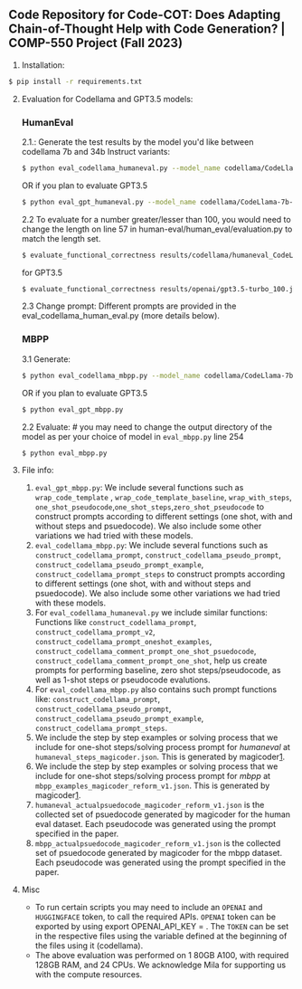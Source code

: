 ## Code Repository for Code-COT: Does Adapting Chain-of-Thought Help with Code Generation? |  COMP-550 Project (Fall 2023)

1. Installation:
```bash
$ pip install -r requirements.txt
```


2. Evaluation for Codellama and GPT3.5 models:
    ### HumanEval
   
    2.1.: Generate the test results by the model you'd like between codellama 7b and 34b Instruct variants:
    ```bash
    $ python eval_codellama_humaneval.py --model_name codellama/CodeLlama-7b-Instruct-hf --length 100
    ```
    OR if you plan to evaluate GPT3.5
    ```bash
    $ python eval_gpt_humaneval.py --model_name codellama/CodeLlama-7b-Instruct-hf --length 100
    ``` 
    2.2 To evaluate for a number greater/lesser than 100, you would need to change the length on line 57 in human-eval/human_eval/evaluation.py to match the length set.
    ```bash
    $ evaluate_functional_correctness results/codellama/humaneval_CodeLlama-7b-Instruct-hf_100.jsonl
    ```
    for GPT3.5
    ```bash
    $ evaluate_functional_correctness results/openai/gpt3.5-turbo_100.jsonl
    ``` 
    2.3 Change prompt: Different prompts are provided in the eval_codellama_human_eval.py (more details below).

    ### MBPP
    3.1 Generate:
    ```bash
    $ python eval_codellama_mbpp.py --model_name codellama/CodeLlama-7b-Instruct-hf --length 100
    ```
    OR if you plan to evaluate GPT3.5
    ```bash
    $ python eval_gpt_mbpp.py 
    ``` 
   2.2 Evaluate: # you may need to change the output directory of the model as per your choice of model in ```eval_mbpp.py``` line 254
    ```bash
    $ python eval_mbpp.py
    ```

3. File info:
 
   1. ```eval_gpt_mbpp.py```:
    We include several functions such as ```wrap_code_template``` , ```wrap_code_template_baseline```, ```wrap_with_steps```, ```one_shot_pseudocode```,```one_shot_steps```,```zero_shot_pseudocode``` to construct prompts according to different settings  (one shot, with and without steps and psuedocode). We also include some other variations we had tried with these models.
   2. ```eval_codellama_mbpp.py```:
    We include several functions such as ```construct_codellama_prompt```, ```construct_codellama_pseudo_prompt```, ```construct_codellama_pseudo_prompt_example```, ```construct_codellama_prompt_steps``` to construct prompts according to different settings  (one shot, with and without steps and psuedocode). We also include some other variations we had tried with these models.
   3. For ```eval_codellama_humaneval.py``` we include similar functions:
   Functions like ```construct_codellama_prompt```, ```construct_codellama_prompt_v2```, ```construct_codellama_prompt_oneshot_examples```, ```construct_codellama_comment_prompt_one_shot_psuedocode```, ```construct_codellama_comment_prompt_one_shot```, help us create prompts for performing baseline, zero shot steps/pseudocode, as well as 1-shot steps or pseudocode evalutions.
   4. For ```eval_codellama_mbpp.py``` also contains such prompt functions like:
      ```construct_codellama_prompt```, ```construct_codellama_pseudo_prompt```, ```construct_codellama_pseudo_prompt_example```, ```construct_codellama_prompt_steps```.
   5. We include the step by step examples or solving process that we include for one-shot steps/solving process prompt for *humaneval* at 
   ```humaneval_steps_magicoder.json```. This is generated by magicoder[1](https://huggingface.co/ise-uiuc/Magicoder-CL-7B). 
   6. We include the step by step examples or solving process that we include for one-shot steps/solving process prompt for *mbpp* at         
   ```mbpp_examples_magicoder_reform_v1.json```. This is generated by magicoder[1](https://huggingface.co/ise-uiuc/Magicoder-CL-7B).
   7. ```humaneval_actualpsuedocode_magicoder_reform_v1.json``` is the collected set of psuedocode generated by magicoder for the human eval dataset. Each pseudocode was generated using the prompt specified in the paper. 
   8. ```mbpp_actualpsuedocode_magicoder_reform_v1.json``` is the collected set of psuedocode generated by magicoder for the mbpp dataset. Each pseudocode was generated using the prompt specified in the paper. 
   
4. Misc
    - To run certain scripts you may need to include an ```OPENAI``` and ```HUGGINGFACE``` token, to call the required APIs. ```OPENAI``` token can be exported by using export  OPENAI_API_KEY = <OPENAIKEY>.
      The ```TOKEN``` can be set in the respective files using the variable defined at the beginning of the files using it (codellama).
    - The above evaluation was performed on 1 80GB A100, with required 128GB RAM, and 24 CPUs. We acknowledge Mila for supporting us with the compute resources.
    
   
    
